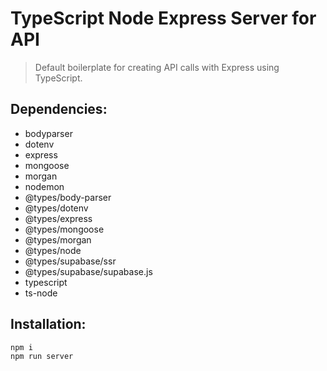 # TypeScript Node Express Server for API

> Default boilerplate for creating API calls with Express using TypeScript.

## Dependencies:
- bodyparser
- dotenv
- express
- mongoose
- morgan
- nodemon
- @types/body-parser
- @types/dotenv
- @types/express
- @types/mongoose
- @types/morgan
- @types/node
- @types/supabase/ssr
- @types/supabase/supabase.js
- typescript
- ts-node

## Installation:
```bash
npm i
npm run server

